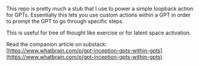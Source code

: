 This repo is pretty much a stub that I use to power a simple loopback action for GPTs.  Essentially this lets you use custom actions within a GPT in order to prompt the GPT to go through specific steps.

This is useful for tree of thought like exercise or for latent space activation.

Read the companion article on substack: [https://www.whatbrain.com/p/gpt-inception-gpts-within-gpts](https://www.whatbrain.com/p/gpt-inception-gpts-within-gpts)